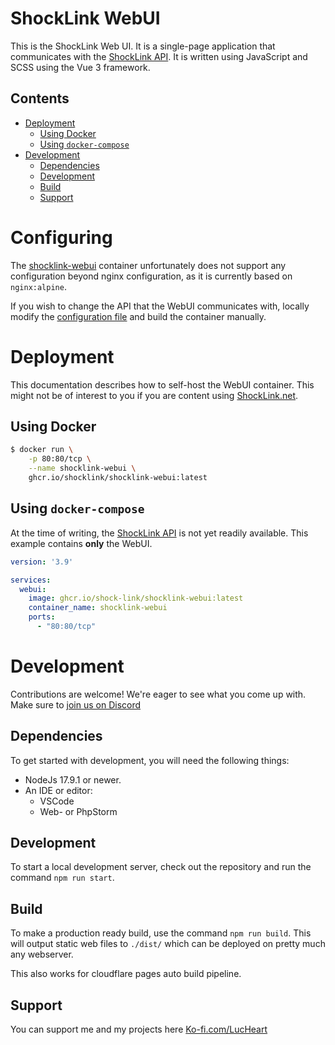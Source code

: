 # ShockLink WebUI

This is the ShockLink Web UI. It is a single-page application that communicates with the [ShockLink API](https://github.com/Shock-Link/API). It is written using JavaScript and SCSS using the Vue 3 framework.

## Contents

- [Deployment](#deployment)
  - [Using Docker](#using-docker)
  - [Using `docker-compose`](#using-docker-compose)
- [Development](#development)
  - [Dependencies](#dependencies)
  - [Development](#development-1)
  - [Build](#build)
  - [Support](#support)

# Configuring

The [shocklink-webui](https://github.com/Shock-Link/WebUI/pkgs/container/shocklink-webui) container unfortunately does not support any configuration beyond nginx configuration, as it is currently based on `nginx:alpine`. 

If you wish to change the API that the WebUI communicates with, locally modify the [configuration file](src/globals/config/config.production.js) and build the container manually.

# Deployment

This documentation describes how to self-host the WebUI container. This might not be of interest to you if you are content using [ShockLink.net](https://shocklink.net).

## Using Docker

```bash
$ docker run \
    -p 80:80/tcp \
    --name shocklink-webui \
    ghcr.io/shocklink/shocklink-webui:latest
```

## Using `docker-compose`
At the time of writing, the [ShockLink API](https://github.com/Shock-Link/API) is not yet readily available. This example contains **only** the WebUI.

```yml
version: '3.9'

services:
  webui:
    image: ghcr.io/shock-link/shocklink-webui:latest
    container_name: shocklink-webui
    ports:
      - "80:80/tcp"
```

# Development
Contributions are welcome! We're eager to see what you come up with. Make sure to [join us on Discord]()

## Dependencies

To get started with development, you will need the following things:
- NodeJs 17.9.1 or newer.
- An IDE or editor:
  - VSCode
  - Web- or PhpStorm

## Development
To start a local development server, check out the repository and run the command `npm run start`.

## Build
To make a production ready build, use the command `npm run build`.
This will output static web files to `./dist/` which can be deployed on pretty much any webserver.

This also works for cloudflare pages auto build pipeline.

## Support
You can support me and my projects here [Ko-fi.com/LucHeart](https://ko-fi.com/lucheart)